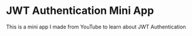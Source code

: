 # JWT Authentication Mini App
This is a mini app I made from YouTube to learn about JWT Authentication
